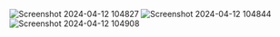 ![Screenshot 2024-04-12 104827](https://github.com/Astrahack/votingsystemusingdjango/assets/116731176/6038b022-875d-4a66-9ea1-20b61aa0f42e)
![Screenshot 2024-04-12 104844](https://github.com/Astrahack/votingsystemusingdjango/assets/116731176/f8ec0851-f481-40f3-8553-f29384b11a0b)
![Screenshot 2024-04-12 104908](https://github.com/Astrahack/votingsystemusingdjango/assets/116731176/62e33e66-fa9d-4d05-b9e7-95b58765314e)

